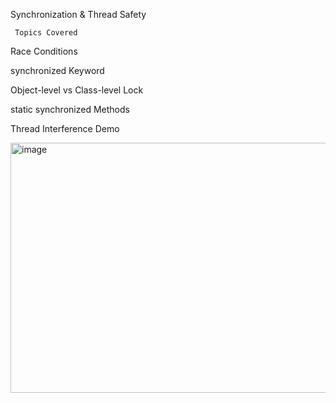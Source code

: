 Synchronization & Thread Safety

 
     Topics Covered

Race Conditions

synchronized Keyword

Object-level vs Class-level Lock

static synchronized Methods

Thread Interference Demo


<img width="987" height="400" alt="image" src="https://github.com/user-attachments/assets/bde23264-9723-4885-92ce-4186531836fc" />
